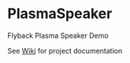 # PlasmaSpeaker
Flyback Plasma Speaker Demo

See [Wiki](https://github.com/BYU-ELC/PlasmaSpeaker/wiki) for project documentation
